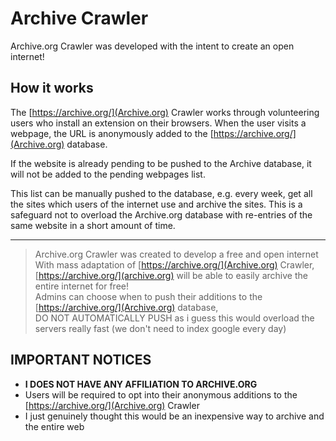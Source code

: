 # Archive Crawler
Archive.org Crawler was developed with the intent to create an open internet! 
  
## How it works

The [https://archive.org/](Archive.org) Crawler works through volunteering users who install an extension on their browsers. When the user visits a webpage, the URL is anonymously added to the [https://archive.org/](Archive.org) database.  

If the website is already pending to be pushed to the Archive database, it will not be added to the pending webpages list.  

This list can be manually pushed to the database, e.g. every week, get all the sites which users of the internet use and archive the sites. This is a safeguard not to overload the Archive.org database with re-entries of the same website in a short amount of time.  
  
---   
> Archive.org Crawler was created to develop a free and open internet  
> With mass adaptation of [https://archive.org/](Archive.org) Crawler, [https://archive.org/](archive.org) will be able to easily archive the entire internet for free!    
> Admins can choose when to push their additions to the [https://archive.org/](Archive.org) database,  
> DO NOT AUTOMATICALLY PUSH as i guess this would overload the servers really fast (we don't need to index google every day)
   
## **IMPORTANT NOTICES**

* **I DOES NOT HAVE ANY AFFILIATION TO ARCHIVE.ORG**
* Users will be required to opt into their anonymous additions to the [https://archive.org/](Archive.org) Crawler
* I just genuinely thought this would be an inexpensive way to archive and the entire web
